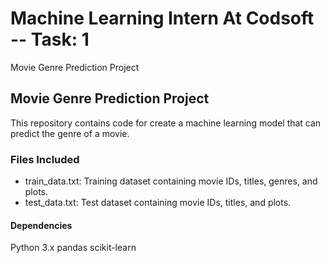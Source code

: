 # Machine Learning Intern At Codsoft -- Task: 1
Movie Genre Prediction Project
## Movie Genre Prediction Project
This repository contains code for create a machine learning model that can predict the genre of a movie.
### Files Included
* train_data.txt: Training dataset containing movie IDs, titles, genres, and plots.
* test_data.txt: Test dataset containing movie IDs, titles, and plots.
#### Dependencies
Python 3.x
pandas
scikit-learn

